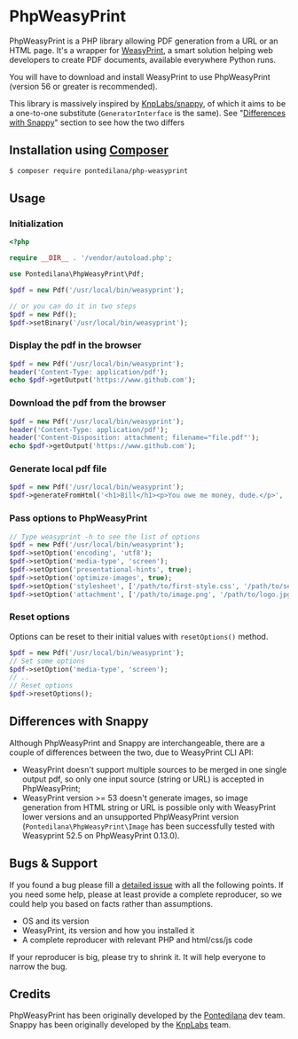 # PhpWeasyPrint

PhpWeasyPrint is a PHP library allowing PDF generation from a URL or an HTML page.
It's a wrapper for [WeasyPrint](https://weasyprint.org/), a smart solution helping web developers to create PDF documents, available everywhere Python runs.

You will have to download and install WeasyPrint to use PhpWeasyPrint (version 56 or greater is recommended).

This library is massively inspired by [KnpLabs/snappy](https://github.com/KnpLabs/snappy), of which it aims to be a one-to-one substitute (`GeneratorInterface` is the same).
See "[Differences with Snappy](#differences-with-snappy)" section to see how the two differs

## Installation using [Composer](https://getcomposer.org/)

```bash
$ composer require pontedilana/php-weasyprint
```

## Usage

### Initialization

```php
<?php

require __DIR__ . '/vendor/autoload.php';

use Pontedilana\PhpWeasyPrint\Pdf;

$pdf = new Pdf('/usr/local/bin/weasyprint');

// or you can do it in two steps
$pdf = new Pdf();
$pdf->setBinary('/usr/local/bin/weasyprint');
```

### Display the pdf in the browser

```php
$pdf = new Pdf('/usr/local/bin/weasyprint');
header('Content-Type: application/pdf');
echo $pdf->getOutput('https://www.github.com');
```

### Download the pdf from the browser

```php
$pdf = new Pdf('/usr/local/bin/weasyprint');
header('Content-Type: application/pdf');
header('Content-Disposition: attachment; filename="file.pdf"');
echo $pdf->getOutput('https://www.github.com');
```

### Generate local pdf file

```php
$pdf = new Pdf('/usr/local/bin/weasyprint');
$pdf->generateFromHtml('<h1>Bill</h1><p>You owe me money, dude.</p>', '/tmp/bill-123.pdf');
```

### Pass options to PhpWeasyPrint

```php
// Type weasyprint -h to see the list of options
$pdf = new Pdf('/usr/local/bin/weasyprint');
$pdf->setOption('encoding', 'utf8');
$pdf->setOption('media-type', 'screen');
$pdf->setOption('presentational-hints', true);
$pdf->setOption('optimize-images', true);
$pdf->setOption('stylesheet', ['/path/to/first-style.css', '/path/to/second-style.css']);
$pdf->setOption('attachment', ['/path/to/image.png', '/path/to/logo.jpg']);
```

### Reset options
Options can be reset to their initial values with `resetOptions()` method.

```php
$pdf = new Pdf('/usr/local/bin/weasyprint');
// Set some options
$pdf->setOption('media-type', 'screen');
// ..
// Reset options
$pdf->resetOptions();
```

## Differences with Snappy

Although PhpWeasyPrint and Snappy are interchangeable, there are a couple of differences between the two, due to WeasyPrint CLI API:

* WeasyPrint doesn't support multiple sources to be merged in one single output pdf, so only one input source (string or URL) is accepted in PhpWeasyPrint;
* WeasyPrint version >= 53 doesn't generate images, so image generation from HTML string or URL is possible only with WeasyPrint lower versions and an unsupported PhpWeasyPrint version (`Pontedilana\PhpWeasyPrint\Image` has been successfully tested with Weasyprint 52.5 on PhpWeasyPrint 0.13.0).

## Bugs & Support

If you found a bug please fill a [detailed issue](https://github.com/pontedilana/php-weasyprint/issues) with all the following points.
If you need some help, please at least provide a complete reproducer, so we could help you based on facts rather than assumptions.

* OS and its version
* WeasyPrint, its version and how you installed it
* A complete reproducer with relevant PHP and html/css/js code

If your reproducer is big, please try to shrink it. It will help everyone to narrow the bug.

## Credits

PhpWeasyPrint has been originally developed by the [Pontedilana](https://www.pontedilana.it) dev team.  
Snappy has been originally developed by the [KnpLabs](https://knplabs.com) team.

